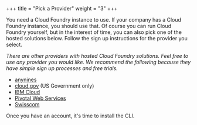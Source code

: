 +++
title = "Pick a Provider"
weight = "3"
+++

You need a Cloud Foundry instance to use. If your company has a Cloud Foundry instance, you should use that. Of course you can run Cloud Foundry yourself, but in the interest of time, you can also pick one of the hosted solutions below. Follow the sign up instructions for the provider you select.

*There are other providers with hosted Cloud Foundry solutions. Feel free to use any provider you would like. We recommend the following because they have simple sign up processes and free trials.*

- [anynines](https://paas.anynines.com)
- [cloud.gov](https://cloud.gov) (US Government only)
- [IBM Cloud](https://cloud.ibm.com)
- [Pivotal Web Services](https://run.pivotal.io)
- [Swisscom](https://developer.swisscom.com)

Once you have an account, it's time to install the CLI.  
